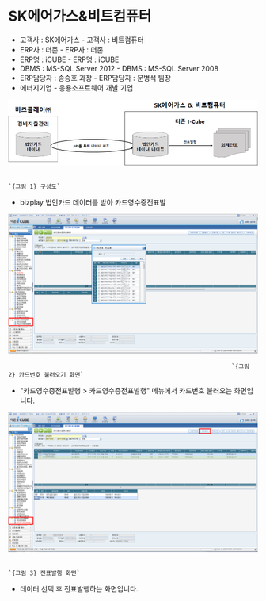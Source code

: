 # SK에어가스&비트컴퓨터

 - 고객사 : SK에어가스                             - 고객사 : 비트컴퓨터  
 - ERP사 : 더존                                           - ERP사 : 더존  
 - ERP명 : iCUBE                                        - ERP명 : iCUBE  
 - DBMS : MS-SQL Server 2012              - DBMS : MS-SQL Server 2008  
 - ERP담당자 : 송승호 과장                     - ERP담당자 : 문병석 팀장  
 - 에너지기업                                            - 응용소프트웨어 개발 기업

![](../../../../.gitbook/assets/image%20%2858%29.png)

                                                                          `{그림 1} 구성도` 

 - bizplay 법인카드 데이터를 받아 카드영수증전표발

![](../../../../.gitbook/assets/image%20%28175%29.png)

                                                                   `{그림 2} 카드번호 불러오기 화면` 

 - "카드영수증전표발행 &gt; 카드영수증전표발행" 메뉴에서 카드번호 불러오는 화면입니다.

![](../../../../.gitbook/assets/image%20%2876%29.png)

                                                                        `{그림 3} 전표발행 화면` 

 - 데이터 선택 후 전표발행하는 화면입니다.

